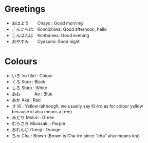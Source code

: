 # Greetings 
- おはよう　　Ohayo : Good morning 
- こんにちは　Konnichiwa: Good afternoon, hello
- こんばんは　Konbanwa: Good evening 
- おやすみ　　Oyasumi: Good night 

# Colours 
- いろ      Iro (Ilo) : Colour
- くろ      Kuro : Black
- しろ      Shiro : White 
- あお　　　 Ao : Blue
- あか      Aka : Red
- き        Ki : Yellow (although, we usually say Ki-iro as for colour yellow because ki also means a tree)
- みどり    Midori : Green
- むらさき  Murasaki : Purple 
- おれんじ  Orenji : Orange
- ちゃ     Cha : Brown (Brown is Cha-iro since "cha" also means tea) 
